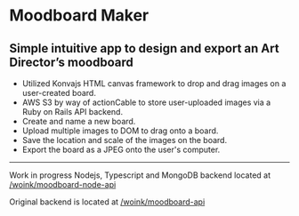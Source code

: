 # Moodboard Maker

## Simple intuitive app to design and export an Art Director’s moodboard

- Utilized Konvajs HTML canvas framework to drop and drag images on a user-created board.
- AWS S3 by way of actionCable to store user-uploaded images via a Ruby on Rails API backend.
- Create and name a new board.
- Upload multiple images to DOM to drag onto a board.
- Save the location and scale of the images on the board.
- Export the board as a JPEG onto the user's computer.

---

Work in progress Nodejs, Typescript and MongoDB backend located at [/woink/moodboard-node-api](https://github.com/woink/moodboard-node-api)

Original backend is located at [/woink/moodboard-api](https://github.com/woink/moodboard-api)
